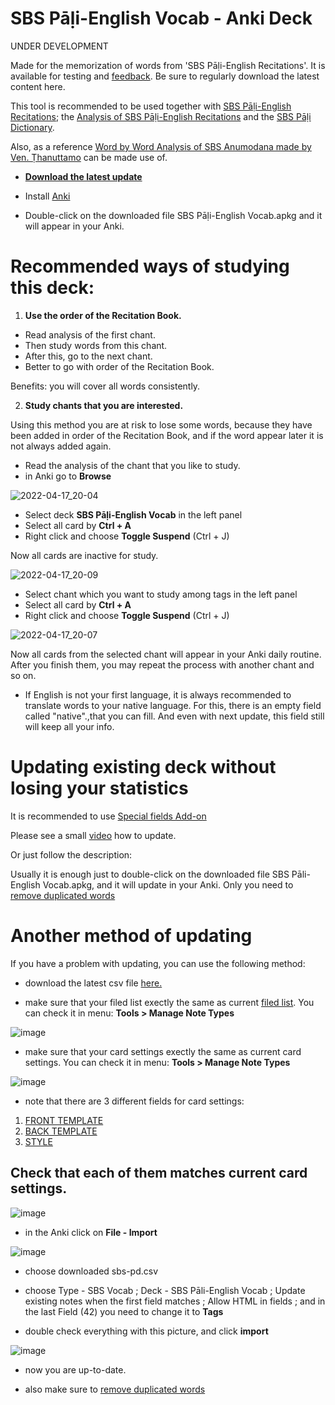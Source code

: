 # SBS Pāḷi-English Vocab - Anki Deck

UNDER DEVELOPMENT

Made for the memorization of words from 'SBS Pāḷi-English Recitations'. It is available for testing and [feedback](https://docs.google.com/forms/d/e/1FAIpQLScNC5v2gQbBCM3giXfYIib9zrp-WMzwJuf_iVXEMX2re4BFFw/viewform?usp=pp_url&entry.1433863141=SBS-study-tools). Be sure to regularly download the latest content here.

This tool is recommended to be used together with [SBS Pāḷi-English Recitations](https://sasanarakkha.org/2019/09/08/sbs-pali-english-recitations/); the [Analysis of SBS Pāḷi-English Recitations](https://sasanarakkha.github.io/study-tools/sbs-per-analysis.html) and the [SBS Pāḷi Dictionary](https://sasanarakkha.github.io/study-tools/dict/sbs-pali-dictionary.html).

Also, as a reference [Word by Word Analysis of SBS Anumodana made by Ven. Ṭhanuttamo](https://docs.google.com/document/d/1qOjSvYnNt1FpMRZdq-vXRMQFH6uTdoYU5hWUN6AP5Hs/) can be made use of.

- **[Download the latest update](https://github.com/sasanarakkha/study-tools/releases/latest/download/sbs-pali-english-vocab.apkg)**

- Install [Anki](https://apps.ankiweb.net/)

- Double-click on the downloaded file SBS Pāḷi-English Vocab.apkg and it will appear in your Anki.

# Recommended ways of studying this deck:

1) **Use the order of the Recitation Book.**

- Read analysis of the first chant. 
- Then study words from this chant. 
- After this, go to the next chant. 
- Better to go with order of the Recitation Book.

Benefits: you will cover all words consistently.

2) **Study chants that you are interested.**

Using this method you are at risk to lose some words, because they have been added in order of the Recitation Book, and if the word appear later it is not always added again.
- Read the analysis of the chant that you like to study. 
- in Anki go to **Browse**

![2022-04-17_20-04](https://user-images.githubusercontent.com/39419221/163816818-f74b1834-5d9f-4cb2-a211-08ed01a17095.png)

- Select deck **SBS Pāḷi-English Vocab** in the left panel
- Select all card by **Ctrl + A**
- Right click and choose **Toggle Suspend** (Ctrl + J)

Now all cards are inactive for study.

![2022-04-17_20-09](https://user-images.githubusercontent.com/39419221/163816875-7c8bb12b-8a38-4217-ba2e-d7d271d155b2.png)

- Select chant which you want to study among tags in the left panel
- Select all card by **Ctrl + A**
- Right click and choose **Toggle Suspend** (Ctrl + J) 

![2022-04-17_20-07](https://user-images.githubusercontent.com/39419221/163816889-740ebca2-d637-4461-9a05-0bc0c07fb393.png)

Now all cards from the selected chant will appear in your Anki daily routine. After you finish them, you may repeat the process with another chant and so on.

- If English is not your first language, it is always recommended to translate words to your native language. For this, there is an empty field called "native".,that you can fill. And even with next update, this field still will keep all your info.

# Updating existing deck without losing your statistics

It is recommended to use [Special fields Add-on](https://sasanarakkha.github.io/study-tools/anki-decks/special-fields.html)

Please see a small [video](https://user-images.githubusercontent.com/39419221/187018792-3afe402c-e77b-46e6-ba5d-4efa0846de93.mp4) how to update.

Or just follow the description:

Usually it is enough just to double-click on the downloaded file SBS Pāli-English Vocab.apkg, and it will update in your Anki. Only you need to [remove duplicated words](https://sasanarakkha.github.io/study-tools/anki-decks/test.html)

# Another method of updating

If you have a problem with updating, you can use the following method:

- download the latest csv file [here.](https://github.com/sasanarakkha/study-tools/releases/latest/download/sbs-pd.csv)

- make sure that your filed list exectly the same as current [filed list](https://github.com/sasanarakkha/study-tools/blob/main/anki-style/field-list-sbs.txt). You can check it in menu: **Tools > Manage Note Types**

![image](https://user-images.githubusercontent.com/39419221/187018182-541cc298-2e2c-40d7-9fb9-8234c1beffc0.png)

- make sure that your card settings exectly the same as current card settings. You can check it in menu: **Tools > Manage Note Types**

![image](https://user-images.githubusercontent.com/39419221/187018254-38971497-8fa9-40e4-97db-1d6fe9e200ed.png)

- note that there are 3 different fields for card settings: 
1. [FRONT TEMPLATE](https://raw.githubusercontent.com/sasanarakkha/study-tools/blob/main/anki-style/sbs-front.txt)
2. [BACK TEMPLATE](https://raw.githubusercontent.com/sasanarakkha/study-tools/blob/main/anki-style/sbs-back.txt)
3. [STYLE](https://raw.githubusercontent.com/sasanarakkha/study-tools/blob/main/anki-style/styling.txt) 

Check that each of them matches current card settings.
- 
![image](https://user-images.githubusercontent.com/39419221/193513245-d7d4277b-45d4-4615-a9bc-6c477f6e7cb6.png)


- in the Anki click on **File - Import**

![image](https://user-images.githubusercontent.com/39419221/187018280-c295e071-c130-4f42-8518-a3a5e0326124.png)

- choose downloaded sbs-pd.csv

- choose Type - SBS Vocab ; Deck - SBS Pāli-English Vocab ; Update existing notes when the first field matches ; Allow HTML in fields ; and in the last Field (42) you need to change it to **Tags**

- double check everything with this picture, and click **import**

![image](https://user-images.githubusercontent.com/39419221/187018321-7e157b8f-57f0-4216-a5f2-a0008f21295e.png)

- now you are up-to-date.

- also make sure to [remove duplicated words](https://sasanarakkha.github.io/study-tools/anki-decks/test.html)

